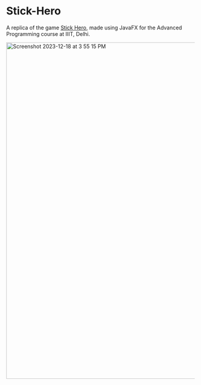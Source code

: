 # Stick-Hero

A replica of the game [Stick Hero]((https://apps.apple.com/us/app/stick-hero/id918338898)), made using JavaFX for the Advanced Programming course at IIIT, Delhi.

<img width="899" alt="Screenshot 2023-12-18 at 3 55 15 PM" src="https://github.com/nejim3h/Stick-Hero/assets/71833404/e7e45267-331d-43fd-a6d9-c763ad9c8a71">
